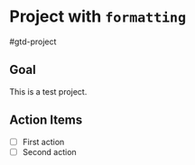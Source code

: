 # Project with `formatting`
#gtd-project

## Goal

This is a test project.

## Action Items

- [ ] First action
- [ ] Second action
